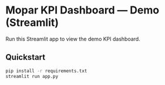 # Mopar KPI Dashboard — Demo (Streamlit)

Run this Streamlit app to view the demo KPI dashboard.

## Quickstart
```bash
pip install -r requirements.txt
streamlit run app.py
```
